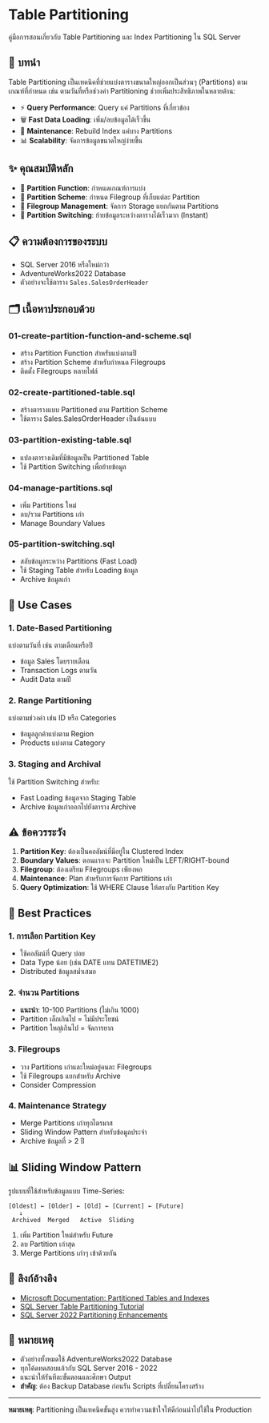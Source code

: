 # Table Partitioning

คู่มือการสอนเกี่ยวกับ Table Partitioning และ Index Partitioning ใน SQL Server

## 📖 บทนำ

Table Partitioning เป็นเทคนิคที่ช่วยแบ่งตารางขนาดใหญ่ออกเป็นส่วนๆ (Partitions) ตามเกณฑ์ที่กำหนด เช่น ตามวันที่หรือช่วงค่า Partitioning ช่วยเพิ่มประสิทธิภาพในหลายด้าน:
- ⚡ **Query Performance**: Query แค่ Partitions ที่เกี่ยวข้อง
- 🗑️ **Fast Data Loading**: เพิ่ม/ลบข้อมูลได้เร็วขึ้น
- 🔧 **Maintenance**: Rebuild Index แค่บาง Partitions
- 📊 **Scalability**: จัดการข้อมูลขนาดใหญ่ง่ายขึ้น

## ✨ คุณสมบัติหลัก

- 🎯 **Partition Function**: กำหนดเกณฑ์การแบ่ง
- 🔢 **Partition Scheme**: กำหนด Filegroup ที่เก็บแต่ละ Partition
- 📁 **Filegroup Management**: จัดการ Storage แยกกันตาม Partitions
- 🔄 **Partition Switching**: ย้ายข้อมูลระหว่างตารางได้เร็วมาก (Instant)

## 📋 ความต้องการของระบบ

- SQL Server 2016 หรือใหม่กว่า
- AdventureWorks2022 Database
- ตัวอย่างจะใช้ตาราง `Sales.SalesOrderHeader`

## 🗂️ เนื้อหาประกอบด้วย

### 01-create-partition-function-and-scheme.sql
- สร้าง Partition Function สำหรับแบ่งตามปี
- สร้าง Partition Scheme สำหรับกำหนด Filegroups
- ติดตั้ง Filegroups หลายไฟล์

### 02-create-partitioned-table.sql
- สร้างตารางแบบ Partitioned ตาม Partition Scheme
- ใช้ตาราง Sales.SalesOrderHeader เป็นต้นแบบ

### 03-partition-existing-table.sql
- แปลงตารางเดิมที่มีข้อมูลเป็น Partitioned Table
- ใช้ Partition Switching เพื่อย้ายข้อมูล

### 04-manage-partitions.sql
- เพิ่ม Partitions ใหม่
- ลบ/รวม Partitions เก่า
- Manage Boundary Values

### 05-partition-switching.sql
- สลับข้อมูลระหว่าง Partitions (Fast Load)
- ใช้ Staging Table สำหรับ Loading ข้อมูล
- Archive ข้อมูลเก่า

## 🎯 Use Cases

### 1. Date-Based Partitioning
แบ่งตามวันที่ เช่น ตามเดือนหรือปี
- ข้อมูล Sales โดยรายเดือน
- Transaction Logs ตามวัน
- Audit Data ตามปี

### 2. Range Partitioning
แบ่งตามช่วงค่า เช่น ID หรือ Categories
- ข้อมูลลูกค้าแบ่งตาม Region
- Products แบ่งตาม Category

### 3. Staging and Archival
ใช้ Partition Switching สำหรับ:
- Fast Loading ข้อมูลจาก Staging Table
- Archive ข้อมูลเก่าออกไปยังตาราง Archive

## ⚠️ ข้อควรระวัง

1. **Partition Key**: ต้องเป็นคอลัมน์ที่มีอยู่ใน Clustered Index
2. **Boundary Values**: ตอนแรกจะ Partition ใหม่เป็น LEFT/RIGHT-bound
3. **Filegroup**: ต้องเตรียม Filegroups เพียงพอ
4. **Maintenance**: Plan สำหรับการจัดการ Partitions เก่า
5. **Query Optimization**: ใช้ WHERE Clause ให้ตรงกับ Partition Key

## 🔧 Best Practices

### 1. การเลือก Partition Key
- ใช้คอลัมน์ที่ Query บ่อย
- Data Type น้อย (เช่น DATE แทน DATETIME2)
- Distributed ข้อมูลสม่ำเสมอ

### 2. จำนวน Partitions
- **แนะนำ**: 10-100 Partitions (ไม่เกิน 1000)
- Partition เล็กเกินไป = ไม่มีประโยชน์
- Partition ใหญ่เกินไป = จัดการยาก

### 3. Filegroups
- วาง Partitions เก่าและใหม่อยู่คนละ Filegroups
- ใช้ Filegroups แยกสำหรับ Archive
- Consider Compression

### 4. Maintenance Strategy
- Merge Partitions เก่าทุกไตรมาส
- Sliding Window Pattern สำหรับข้อมูลประจำ
- Archive ข้อมูลที่ > 2 ปี

## 📊 Sliding Window Pattern

รูปแบบที่ใช้สำหรับข้อมูลแบบ Time-Series:

```
[Oldest] ← [Older] ← [Old] ← [Current] ← [Future]
   ↓
 Archived  Merged   Active  Sliding
```

1. เพิ่ม Partition ใหม่สำหรับ Future
2. ลบ Partition เก่าสุด
3. Merge Partitions เก่าๆ เข้าด้วยกัน

## 🔗 ลิงก์อ้างอิง

- [Microsoft Documentation: Partitioned Tables and Indexes](https://docs.microsoft.com/en-us/sql/relational-databases/partitions/partitioned-tables-and-indexes)
- [SQL Server Table Partitioning Tutorial](https://www.sqlshack.com/implementing-sql-server-table-partitioning/)
- [SQL Server 2022 Partitioning Enhancements](https://docs.microsoft.com/en-us/sql/sql-server/what-s-new-in-sql-server-2022)

## 📝 หมายเหตุ

- ตัวอย่างทั้งหมดใช้ AdventureWorks2022 Database
- ทุกโค้ดทดสอบแล้วกับ SQL Server 2016 - 2022
- แนะนำให้รันทีละขั้นตอนและศึกษา Output
- **สำคัญ**: ต้อง Backup Database ก่อนรัน Scripts ที่เปลี่ยนโครงสร้าง

---
**หมายเหตุ**: Partitioning เป็นเทคนิคขั้นสูง ควรทำความเข้าใจให้ดีก่อนนำไปใช้ใน Production

